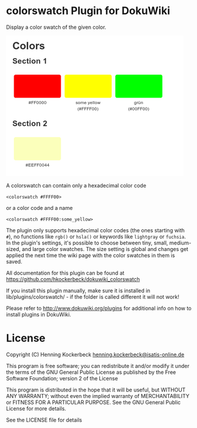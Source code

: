 # colorswatch Plugin for DokuWiki

Display a color swatch of the given color.

![Screenshot](docs/screenshot_dokuwiki_colorswatch.png?raw=true "Screenshot")

A colorswatch can contain only a hexadecimal color code
    
    <colorswatch #FFFF00>

or a color code and a name

    <colorswatch #FFFF00:some_yellow>
    
The plugin only supports hexadecimal color codes (the ones starting with ``#``), no functions like ``rgb()`` or ``hsla()`` or keywords like ``lightgray`` or ``fuchsia``. In the plugin's settings, it's possible to choose between tiny, small, medium-sized, and large color swatches.  The size setting is global and changes get applied the next time the wiki page with the color swatches in them is saved.

All documentation for this plugin can be found at
https://github.com/hkockerbeck/dokuwiki_colorswatch

If you install this plugin manually, make sure it is installed in lib/plugins/colorswatch/ - if the folder is called different it will not work!

Please refer to http://www.dokuwiki.org/plugins for additional info on how to install plugins in DokuWiki.

# License 

Copyright (C) Henning Kockerbeck <henning.kockerbeck@isatis-online.de>

This program is free software; you can redistribute it and/or modify
it under the terms of the GNU General Public License as published by
the Free Software Foundation; version 2 of the License

This program is distributed in the hope that it will be useful,
but WITHOUT ANY WARRANTY; without even the implied warranty of
MERCHANTABILITY or FITNESS FOR A PARTICULAR PURPOSE.  See the
GNU General Public License for more details.

See the LICENSE file for details

